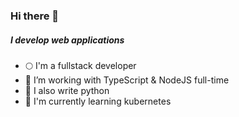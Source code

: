### Hi there 👋

##### I develop web applications

- 🌕  I'm a fullstack developer
- 🔭  I’m working with TypeScript & NodeJS full-time
- 🐍  I also write python
- 🌱  I'm currently learning kubernetes
